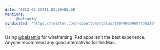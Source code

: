 ```yaml
---
date: '2012-02-15T11:02:28+00:00'
mentions:
  - '@balsamiq'
syndicated: 'https://twitter.com/roobottom/status/169740099607736320'
---
```

Using [@balsamiq](https://twitter.com/@balsamiq) for wireframing iPad apps isn't the best experience. Anyone recommend any good alternatives for the Mac.

